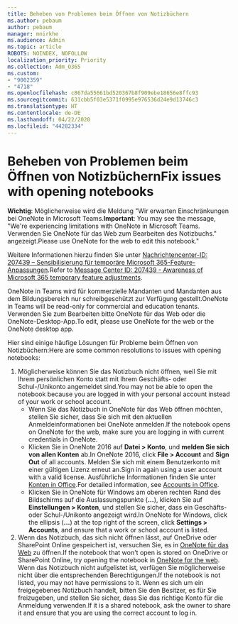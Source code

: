 ```yaml
---
title: Beheben von Problemen beim Öffnen von Notizbüchern
ms.author: pebaum
author: pebaum
manager: mnirkhe
ms.audience: Admin
ms.topic: article
ROBOTS: NOINDEX, NOFOLLOW
localization_priority: Priority
ms.collection: Adm_O365
ms.custom:
- "9002359"
- "4718"
ms.openlocfilehash: c867da55661bd520367b8f909ebe18656e8ffc93
ms.sourcegitcommit: 631cbb5f03e5371f0995e976536d24e9d13746c3
ms.translationtype: HT
ms.contentlocale: de-DE
ms.lasthandoff: 04/22/2020
ms.locfileid: "44282334"
---
```

# <a name="fix-issues-with-opening-notebooks"></a><span data-ttu-id="ab9dc-102">Beheben von Problemen beim Öffnen von Notizbüchern</span><span class="sxs-lookup"><span data-stu-id="ab9dc-102">Fix issues with opening notebooks</span></span>

<span data-ttu-id="ab9dc-103">**Wichtig**: Möglicherweise wird die Meldung "Wir erwarten Einschränkungen bei OneNote in Microsoft Teams.</span><span class="sxs-lookup"><span data-stu-id="ab9dc-103">**Important**: You may see the message, "We're experiencing limitations with OneNote in Microsoft Teams.</span></span> <span data-ttu-id="ab9dc-104">Verwenden Sie OneNote für das Web zum Bearbeiten des Notizbuchs." angezeigt.</span><span class="sxs-lookup"><span data-stu-id="ab9dc-104">Please use OneNote for the web to edit this notebook."</span></span>

<span data-ttu-id="ab9dc-105">Weitere Informationen hierzu finden Sie unter [Nachrichtencenter-ID: 207439 – Sensibilisierung für temporäre Microsoft 365-Feature-Anpassungen](https://admin.microsoft.com/Adminportal/Home?source=applauncher#MessageCenter?id=MC207439).</span><span class="sxs-lookup"><span data-stu-id="ab9dc-105">Refer to [Message Center ID: 207439 - Awareness of Microsoft 365 temporary feature adjustments](https://admin.microsoft.com/Adminportal/Home?source=applauncher#MessageCenter?id=MC207439).</span></span>

<span data-ttu-id="ab9dc-106">OneNote in Teams wird für kommerzielle Mandanten und Mandanten aus dem Bildungsbereich nur schreibgeschützt zur Verfügung gestellt.</span><span class="sxs-lookup"><span data-stu-id="ab9dc-106">OneNote in Teams will be read-only for commercial and education tenants.</span></span> <span data-ttu-id="ab9dc-107">Verwenden Sie zum Bearbeiten bitte OneNote für das Web oder die OneNote-Desktop-App.</span><span class="sxs-lookup"><span data-stu-id="ab9dc-107">To edit, please use OneNote for the web or the OneNote desktop app.</span></span>

<span data-ttu-id="ab9dc-108">Hier sind einige häufige Lösungen für Probleme beim Öffnen von Notizbüchern:</span><span class="sxs-lookup"><span data-stu-id="ab9dc-108">Here are some common resolutions to issues with opening notebooks:</span></span>

1. <span data-ttu-id="ab9dc-109">Möglicherweise können Sie das Notizbuch nicht öffnen, weil Sie mit Ihrem persönlichen Konto statt mit Ihrem Geschäfts- oder Schul-/Unikonto angemeldet sind.</span><span class="sxs-lookup"><span data-stu-id="ab9dc-109">You may not be able to open the notebook because you are logged in with your personal account instead of your work or school account.</span></span>
    - <span data-ttu-id="ab9dc-110">Wenn Sie das Notizbuch in OneNote für das Web öffnen möchten, stellen Sie sicher, dass Sie sich mit den aktuellen Anmeldeinformationen bei OneNote anmelden.</span><span class="sxs-lookup"><span data-stu-id="ab9dc-110">If the notebook opens on OneNote for the web, make sure you are logging in with current credentials in OneNote.</span></span>
    - <span data-ttu-id="ab9dc-111">Klicken Sie in OneNote 2016 auf **Datei > Konto**, und **melden Sie sich von allen Konten** ab.</span><span class="sxs-lookup"><span data-stu-id="ab9dc-111">In OneNote 2016, click **File > Account** and **Sign Out** of all accounts.</span></span> <span data-ttu-id="ab9dc-112">Melden Sie sich mit einem Benutzerkonto mit einer gültigen Lizenz erneut an.</span><span class="sxs-lookup"><span data-stu-id="ab9dc-112">Sign in again using a user account with a valid license.</span></span> <span data-ttu-id="ab9dc-113">Ausführliche Informationen finden Sie unter [Konten in Office](https://support.office.com/article/accounts-in-office-628ea040-f265-49de-b986-be09c3ebf8a9).</span><span class="sxs-lookup"><span data-stu-id="ab9dc-113">For detailed information, see [Accounts in Office](https://support.office.com/article/accounts-in-office-628ea040-f265-49de-b986-be09c3ebf8a9).</span></span> 
    - <span data-ttu-id="ab9dc-114">Klicken Sie in OneNote für Windows am oberen rechten Rand des Bildschirms auf die Auslassungspunkte (**...**), klicken Sie auf **Einstellungen > Konten**, und stellen Sie sicher, dass ein Geschäfts- oder Schul-/Unikonto angezeigt wird.</span><span class="sxs-lookup"><span data-stu-id="ab9dc-114">In OneNote for Windows, click the ellipsis (**…**) at the top right of the screen, click **Settings > Accounts**, and ensure that a work or school account is listed.</span></span> 
2. <span data-ttu-id="ab9dc-115">Wenn das Notizbuch, das sich nicht öffnen lässt, auf OneDrive oder SharePoint Online gespeichert ist, versuchen Sie, es in [OneNote für das Web](https://onenote.com) zu öffnen.</span><span class="sxs-lookup"><span data-stu-id="ab9dc-115">If the notebook that won't open is stored on OneDrive or SharePoint Online, try opening the notebook in [OneNote for the web](https://onenote.com).</span></span> <span data-ttu-id="ab9dc-116">Wenn das Notizbuch nicht aufgelistet ist, verfügen Sie möglicherweise nicht über die entsprechenden Berechtigungen.</span><span class="sxs-lookup"><span data-stu-id="ab9dc-116">If the notebook is not listed, you may not have permissions to it.</span></span> <span data-ttu-id="ab9dc-117">Wenn es sich um ein freigegebenes Notizbuch handelt, bitten Sie den Besitzer, es für Sie freizugeben, und stellen Sie sicher, dass Sie das richtige Konto für die Anmeldung verwenden.</span><span class="sxs-lookup"><span data-stu-id="ab9dc-117">If it is a shared notebook, ask the owner to share it and ensure that you are using the correct account to log in.</span></span>
